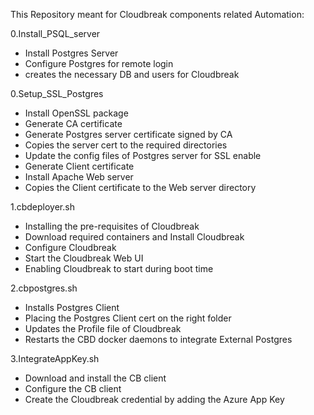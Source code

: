 This Repository meant for Cloudbreak components related Automation:

0.Install_PSQL_server
  * Install Postgres Server
  * Configure Postgres for remote login
  * creates the necessary DB and users for Cloudbreak


0.Setup_SSL_Postgres
  * Install OpenSSL package
  * Generate CA certificate
  * Generate Postgres server certificate signed by CA 
  * Copies the server cert to the required directories
  * Update the config files of Postgres server for SSL enable
  * Generate Client certificate
  * Install Apache Web server 
  * Copies the Client certificate to the Web server directory

1.cbdeployer.sh
  * Installing the pre-requisites of Cloudbreak
  * Download required containers and Install Cloudbreak 
  * Configure Cloudbreak
  * Start the Cloudbreak Web UI
  * Enabling Cloudbreak to start during boot time


2.cbpostgres.sh
  * Installs Postgres Client
  * Placing the Postgres Client cert on the right folder
  * Updates the Profile file of Cloudbreak
  * Restarts the CBD docker daemons to integrate External Postgres


3.IntegrateAppKey.sh
  * Download and install the CB client
  * Configure the CB client
  * Create the Cloudbreak credential by adding the Azure App Key

 
 
